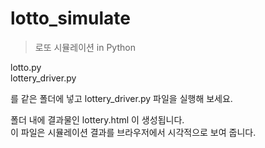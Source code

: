 # lotto_simulate

> 로또 시뮬레이션 in Python

lotto.py   
lottery_driver.py

를 같은 폴더에 넣고 lottery_driver.py 파일을 실행해 보세요. 

폴더 내에 결과물인 lottery.html 이 생성됩니다.   
이 파일은 시뮬레이션 결과를 브라우저에서 시각적으로 보여 줍니다.
